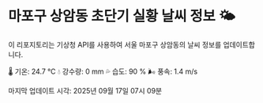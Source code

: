 
# 마포구 상암동 초단기 실황 날씨 정보 🌤️

이 리포지토리는 기상청 API를 사용하여 서울 마포구 상암동의 날씨 정보를 업데이트합니다. 

🌡️ 기온: 24.7 ℃
💧 강수량: 0 mm
💦 습도: 90 %
🌬️ 풍속: 1.4 m/s

마지막 업데이트 시각: 2025년 09월 17일 07시 09분    
